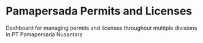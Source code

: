 # Pamapersada Permits and Licenses
Dashboard for managing permits and licenses throughout multiple divisions in PT Pamapersada Nusantara 
